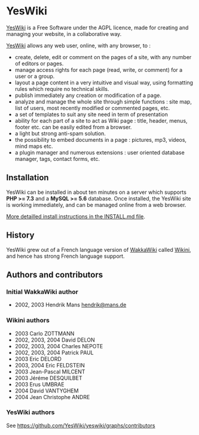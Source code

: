 # YesWiki

[YesWiki](https://yeswiki.net) is a Free Software under the AGPL licence, made for creating and managing your website, in a collaborative way.

[YesWiki](https://yeswiki.net) allows any web user, online, with any browser, to :

- create, delete, edit or comment on the pages of a site, with any number of editors or pages.
- manage access rights for each page (read, write, or comment) for a user or a group.
- layout a page content in a very intuitive and visual way, using formatting rules which require no technical skills.
- publish immediately any creation or modification of a page.
- analyze and manage the whole site through simple functions : site map, list of users, most recently modified or commented pages, etc.
- a set of templates to suit any site need in term of presentation
- ability for each part of a site to act as Wiki page : title, header, menus, footer etc. can be easily edited from a browser.
- a light but strong anti-spam solution.
- the possibility to embed documents in a page : pictures, mp3, videos, mind maps etc.
- a plugin manager and numerous extensions : user oriented database manager, tags, contact forms, etc.

## Installation

YesWiki can be installed in about ten minutes on a server which supports **PHP >= 7.3** and a **MySQL >= 5.6** database. Once installed, the YesWiki site is working immediately, and can be managed online from a web browser.

[More detailled install instructions in the INSTALL.md file](INSTALL.md).

## History

YesWiki grew out of a French language version of [WakkaWiki](https://en.wikipedia.org/wiki/WakkaWiki) called [Wikini](http://wikini.net), and hence has strong French language support.

## Authors and contributors

### Initial WakkaWiki author

- 2002, 2003 Hendrik Mans <hendrik@mans.de>

### Wikini authors

- 2003 Carlo ZOTTMANN
- 2002, 2003, 2004 David DELON
- 2002, 2003, 2004 Charles NEPOTE
- 2002, 2003, 2004 Patrick PAUL
- 2003  Eric DELORD
- 2003, 2004  Eric FELDSTEIN
- 2003 Jean-Pascal MILCENT
- 2003 Jéréme DESQUILBET
- 2003 Erus UMBRAE
- 2004 David VANTYGHEM
- 2004 Jean Christophe ANDRE

### YesWiki authors

See <https://github.com/YesWiki/yeswiki/graphs/contributors>
